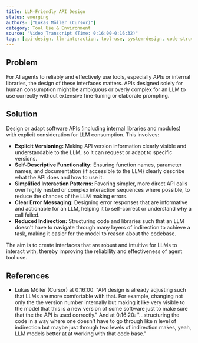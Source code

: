```yaml
---
title: LLM-Friendly API Design
status: emerging
authors: ["Lukas Möller (Cursor)"]
category: Tool Use & Environment
source: "Video Transcript (Time: 0:16:00-0:16:32)"
tags: [api-design, llm-interaction, tool-use, system-design, code-structure, agent-compatibility]
---
```


## Problem
For AI agents to reliably and effectively use tools, especially APIs or internal libraries, the design of these interfaces matters. APIs designed solely for human consumption might be ambiguous or overly complex for an LLM to use correctly without extensive fine-tuning or elaborate prompting.

## Solution
Design or adapt software APIs (including internal libraries and modules) with explicit consideration for LLM consumption. This involves:
-   **Explicit Versioning:** Making API version information clearly visible and understandable to the LLM, so it can request or adapt to specific versions.
-   **Self-Descriptive Functionality:** Ensuring function names, parameter names, and documentation (if accessible to the LLM) clearly describe what the API does and how to use it.
-   **Simplified Interaction Patterns:** Favoring simpler, more direct API calls over highly nested or complex interaction sequences where possible, to reduce the chances of the LLM making errors.
-   **Clear Error Messaging:** Designing error responses that are informative and actionable for an LLM, helping it to self-correct or understand why a call failed.
-   **Reduced Indirection:** Structuring code and libraries such that an LLM doesn't have to navigate through many layers of indirection to achieve a task, making it easier for the model to reason about the codebase.

The aim is to create interfaces that are robust and intuitive for LLMs to interact with, thereby improving the reliability and effectiveness of agent tool use.

## References
- Lukas Möller (Cursor) at 0:16:00: "API design is already adjusting such that LLMs are more comfortable with that. For example, changing not only the the version number internally but making it like very visible to the model that this is a new version of some software just to make sure that the the API is used correctly." And at 0:16:20: "...structuring the code in a way where one doesn't have to go through like n level of indirection but maybe just through two levels of indirection makes, yeah, LLM models better at at working with that code base."